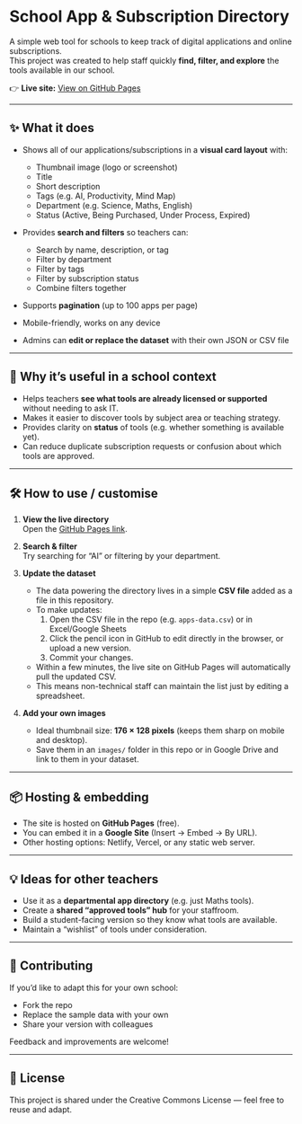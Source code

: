 # School App & Subscription Directory

A simple web tool for schools to keep track of digital applications and online subscriptions.  
This project was created to help staff quickly **find, filter, and explore** the tools available in our school.

👉 **Live site:** [View on GitHub Pages](https://mrsidneytech-dev.github.io/app-directory/)

---

## ✨ What it does

- Shows all of our applications/subscriptions in a **visual card layout** with:
  - Thumbnail image (logo or screenshot)
  - Title
  - Short description
  - Tags (e.g. AI, Productivity, Mind Map)
  - Department (e.g. Science, Maths, English)
  - Status (Active, Being Purchased, Under Process, Expired)

- Provides **search and filters** so teachers can:
  - Search by name, description, or tag
  - Filter by department
  - Filter by tags
  - Filter by subscription status
  - Combine filters together

- Supports **pagination** (up to 100 apps per page)  
- Mobile-friendly, works on any device  
- Admins can **edit or replace the dataset** with their own JSON or CSV file  

---

## 🎯 Why it’s useful in a school context

- Helps teachers **see what tools are already licensed or supported** without needing to ask IT.
- Makes it easier to discover tools by subject area or teaching strategy.
- Provides clarity on **status** of tools (e.g. whether something is available yet).
- Can reduce duplicate subscription requests or confusion about which tools are approved.

---

## 🛠 How to use / customise

1. **View the live directory**  
   Open the [GitHub Pages link](https://mrsidneytech-dev.github.io/app-directory/).

2. **Search & filter**  
   Try searching for “AI” or filtering by your department.

3. **Update the dataset**  
   - The data powering the directory lives in a simple **CSV file** added as a file in this repository.  
   - To make updates:
     1. Open the CSV file in the repo (e.g. `apps-data.csv`) or in Excel/Google Sheets
     2. Click the pencil icon in GitHub to edit directly in the browser, or upload a new version.
     3. Commit your changes.
   - Within a few minutes, the live site on GitHub Pages will automatically pull the updated CSV.  
   - This means non-technical staff can maintain the list just by editing a spreadsheet.

4. **Add your own images**  
   - Ideal thumbnail size: **176 × 128 pixels** (keeps them sharp on mobile and desktop).
   - Save them in an `images/` folder in this repo or in Google Drive and link to them in your dataset.

---

## 📦 Hosting & embedding

- The site is hosted on **GitHub Pages** (free).  
- You can embed it in a **Google Site** (Insert → Embed → By URL).  
- Other hosting options: Netlify, Vercel, or any static web server.

---

## 💡 Ideas for other teachers

- Use it as a **departmental app directory** (e.g. just Maths tools).  
- Create a **shared “approved tools” hub** for your staffroom.  
- Build a student-facing version so they know what tools are available.  
- Maintain a “wishlist” of tools under consideration.  

---

## 🙌 Contributing

If you’d like to adapt this for your own school:
- Fork the repo
- Replace the sample data with your own
- Share your version with colleagues

Feedback and improvements are welcome!

---

## 📄 License

This project is shared under the Creative Commons License — feel free to reuse and adapt.

